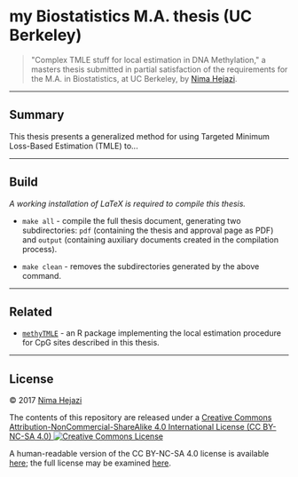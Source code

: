 # my Biostatistics M.A. thesis (UC Berkeley)

> "Complex TMLE stuff for local estimation in DNA Methylation," a masters thesis
> submitted in partial satisfaction of the requirements for the M.A. in
> Biostatistics, at UC Berkeley, by [Nima Hejazi](http://nimahejazi.org).

---

## Summary

This thesis presents a generalized method for using Targeted Minimum Loss-Based
Estimation (TMLE) to...

---

## Build

_A working installation of LaTeX is required to compile this thesis._

* `make all` - compile the full thesis document, generating two subdirectories:
    `pdf` (containing the thesis and approval page as PDF) and `output`
    (containing auxiliary documents created in the compilation process).

* `make clean` - removes the subdirectories generated by the above command.

---

## Related

* [`methyTMLE`](https://github.com/nhejazi/methyTMLE/tree/simulate) - an R
    package implementing the local estimation procedure for CpG sites described
    in this thesis.

---

## License

&copy; 2017 [Nima Hejazi](http://nimahejazi.org)

The contents of this repository are released under a <a rel="license"
href="http://creativecommons.org/licenses/by-nc-sa/4.0/">Creative Commons
Attribution-NonCommercial-ShareAlike 4.0 International License (CC BY-NC-SA 4.0)
<a rel="license" href="http://creativecommons.org/licenses/by-nc-sa/4.0/"><img
alt="Creative Commons License"
style="border-width:0"
src="https://i.creativecommons.org/l/by-nc-sa/4.0/80x15.png" /></a>

A human-readable version of the CC BY-NC-SA 4.0 license is available
[here](https://creativecommons.org/licenses/by-nc-sa/4.0/); the full license may
be examined [here](https://creativecommons.org/licenses/by-nc-sa/4.0/legalcode).
